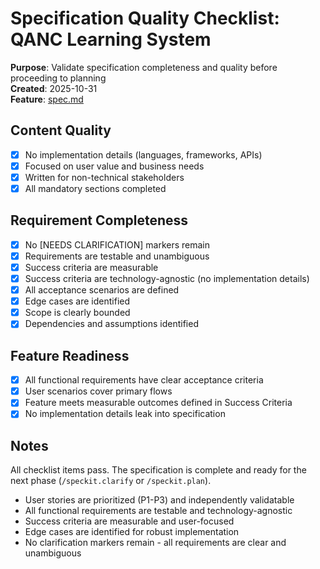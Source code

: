 # Specification Quality Checklist: QANC Learning System

**Purpose**: Validate specification completeness and quality before proceeding to planning  
**Created**: 2025-10-31  
**Feature**: [spec.md](../spec.md)

## Content Quality

- [x] No implementation details (languages, frameworks, APIs)
- [x] Focused on user value and business needs
- [x] Written for non-technical stakeholders
- [x] All mandatory sections completed

## Requirement Completeness

- [x] No [NEEDS CLARIFICATION] markers remain
- [x] Requirements are testable and unambiguous
- [x] Success criteria are measurable
- [x] Success criteria are technology-agnostic (no implementation details)
- [x] All acceptance scenarios are defined
- [x] Edge cases are identified
- [x] Scope is clearly bounded
- [x] Dependencies and assumptions identified

## Feature Readiness

- [x] All functional requirements have clear acceptance criteria
- [x] User scenarios cover primary flows
- [x] Feature meets measurable outcomes defined in Success Criteria
- [x] No implementation details leak into specification

## Notes

All checklist items pass. The specification is complete and ready for the next phase (`/speckit.clarify` or `/speckit.plan`).

- User stories are prioritized (P1-P3) and independently validatable
- All functional requirements are testable and technology-agnostic
- Success criteria are measurable and user-focused
- Edge cases are identified for robust implementation
- No clarification markers remain - all requirements are clear and unambiguous